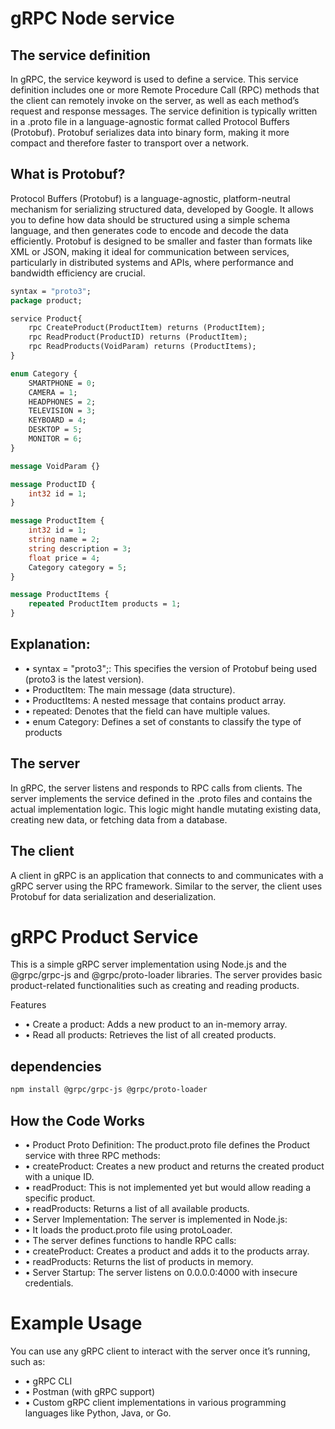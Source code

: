 # gRPC Node service

## The service definition

In gRPC, the service keyword is used to define a service. This service definition includes one or more Remote Procedure Call (RPC) methods that the client can remotely invoke on the server, as well as each method’s request and response messages. The service definition is typically written in a .proto file in a language-agnostic format called Protocol Buffers (Protobuf). Protobuf serializes data into binary form, making it more compact and therefore faster to transport over a network.

## What is Protobuf?

Protocol Buffers (Protobuf) is a language-agnostic, platform-neutral mechanism for serializing structured data, developed by Google. It allows you to define how data should be structured using a simple schema language, and then generates code to encode and decode the data efficiently. Protobuf is designed to be smaller and faster than formats like XML or JSON, making it ideal for communication between services, particularly in distributed systems and APIs, where performance and bandwidth efficiency are crucial.

```proto
syntax = "proto3";
package product;

service Product{
    rpc CreateProduct(ProductItem) returns (ProductItem);
    rpc ReadProduct(ProductID) returns (ProductItem);
    rpc ReadProducts(VoidParam) returns (ProductItems);
}

enum Category {
    SMARTPHONE = 0;
    CAMERA = 1;
    HEADPHONES = 2;
    TELEVISION = 3;
    KEYBOARD = 4;
    DESKTOP = 5;
    MONITOR = 6;
}

message VoidParam {}

message ProductID {
    int32 id = 1;
}

message ProductItem {
    int32 id = 1;
    string name = 2;
    string description = 3;
    float price = 4;
    Category category = 5;
}

message ProductItems {
    repeated ProductItem products = 1;
}
```

## Explanation:

- • syntax = "proto3";: This specifies the version of Protobuf being used (proto3 is the latest version).
- • ProductItem: The main message (data structure).
- • ProductItems: A nested message that contains product array.
- • repeated: Denotes that the field can have multiple values.
- • enum Category: Defines a set of constants to classify the type of products

## The server

In gRPC, the server listens and responds to RPC calls from clients. The server implements the service defined in the .proto files and contains the actual implementation logic. This logic might handle mutating existing data, creating new data, or fetching data from a database.

## The client

A client in gRPC is an application that connects to and communicates with a gRPC server using the RPC framework. Similar to the server, the client uses Protobuf for data serialization and deserialization.

# gRPC Product Service

This is a simple gRPC server implementation using Node.js and the @grpc/grpc-js and @grpc/proto-loader libraries. The server provides basic product-related functionalities such as creating and reading products.

Features

- • Create a product: Adds a new product to an in-memory array.
- • Read all products: Retrieves the list of all created products.

## dependencies

```bash
npm install @grpc/grpc-js @grpc/proto-loader
```

## How the Code Works

- • Product Proto Definition: The product.proto file defines the Product service with three RPC methods:
- • createProduct: Creates a new product and returns the created product with a unique ID.
- • readProduct: This is not implemented yet but would allow reading a specific product.
- • readProducts: Returns a list of all available products.
- • Server Implementation: The server is implemented in Node.js:
- • It loads the product.proto file using protoLoader.
- • The server defines functions to handle RPC calls:
- • createProduct: Creates a product and adds it to the products array.
- • readProducts: Returns the list of products in memory.
- • Server Startup: The server listens on 0.0.0.0:4000 with insecure credentials.

# Example Usage

You can use any gRPC client to interact with the server once it’s running, such as:

- • gRPC CLI
- • Postman (with gRPC support)
- • Custom gRPC client implementations in various programming languages like Python, Java, or Go.

